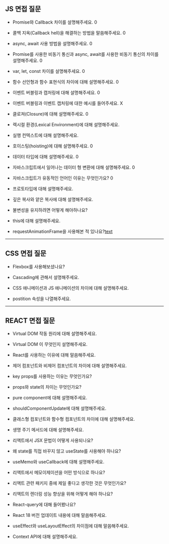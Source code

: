 ## JS 면접 질문

* Promise와 Callback 차이를 설명해주세요. 0

* 콜백 지옥(Callback hell)을 해결하는 방법을 말씀해주세요. 0

* async, await 사용 방법을 설명해주세요. 0
 
* Promise를 사용한 비동기 통신과 async, await를 사용한 비동기 통신의 차이를 설명해주세요. 0

* var, let, const 차이를 설명해주세요. 0 

* 함수 선언형과 함수 표현식의 차이에 대해 설명해주세요. 0

* 이벤트 버블링과 캡처링에 대해 설명해주세요. 0

* 이벤트 버블링과 이벤트 캡처링에 대한 예시를 들어주세요. X

* 클로져(Closure)에 대해 설명해주세요. 0

* 렉시컬 환경(Lexical Environment)에 대해 설명해주세요. 

* 실행 컨텍스트에 대해 설명해주세요.

* 호이스팅(hoisting)에 대해 설명해주세요. 0

* 데이터 타입에 대해 설명해주세요. 0

* 자바스크립트에서 일어나는 데이터 형 변환에 대해 설명해주세요. 0

* 자바스크립트가 유동적인 언어인 이유는 무엇인가요? 0

* 프로토타입에 대해 설명해주세요.

* 깊은 복사와 얕은 복사에 대해 설명해주세요.

* 불변성을 유지하려면 어떻게 해야하나요?

* this에 대해 설명해주세요.

* requestAnimationFrame을 사용해본 적 있나요?[text](https://chat.openai.com/c/9e679c72-577e-408d-ae25-63120995f34d)


---

## CSS 면접 질문

* Flexbox를 사용해보셨나요?

* Cascading에 관해서 설명해주세요.

* CSS 애니메이션과 JS 애니메이션의 차이에 대해 설명해주세요.

* postition 속성을 나열해주세요.
 

---

## REACT 면접 질문

* Virtual DOM 작동 원리에 대해 설명해주세요.

*  Virtual DOM 이 무엇인지 설명해주세요.

* React를 사용하는 이유에 대해 말씀해주세요.

* 제어 컴포넌트와 비제어 컴포넌트의 차이에 대해 설명해주세요.

* key props를 사용하는 이유는 무엇인가요?

* props와 state의 차이는 무엇인가요?

* pure component에 대해 설명해주세요.

* shouldComponentUpdate에 대해 설명해주세요.

* 클래스형 컴포넌트와 함수형 컴포넌트의 차이에 대해 설명해주세요.

* 생명 주기 메서드에 대해 설명해주세요.

* 리액트에서 JSX 문법이 어떻게 사용되나요?

* 왜 state를 직접 바꾸지 않고 useState를 사용해야 하나요?

* useMemo와 useCallback에 대해 설명해주세요.

* 리액트에서 메모이제이션을 어떤 방식으로 하나요?

* 리액트 관련 패키지 중에 제일 좋다고 생각한 것은 무엇인가요?

* 리액트의 렌더링 성능 향상을 위해 어떻게 해야 하나요?

* React-query에 대해 들어봤나요?

* React 18 버전 업데이트 내용에 대해 말씀해주세요.

* useEffect와 useLayoutEffect의 차이점에 대해 말씀해주세요.

* Context API에 대해 설명해주세요.